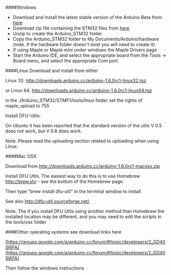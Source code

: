 ####Windows 

* Download and install the latest stable version of the Arduino Beta from [here](http://downloads.arduino.cc/arduino-1.6.0rc1-windows.exe)
* Download zip file containing the STM32 files from [here](https://github.com/rogerclarkmelbourne/Arduino_STM32/archive/master.zip)
* Unzip to create the Arduino_STM32 folder
* Copy the Arduino_STM32 folder to My Documents/Arduino/hardware (note. if the hardware folder doesn't exist you will need to create it)
* If using Maple or Maple mini under windows the Maple Drivers page
* Start the Arduino IDE, and select the appropriate board from the Tools -> Board menu, and select the appropriate Com port.

####Linux
Download and install from either

Linux 32:  http://downloads.arduino.cc/arduino-1.6.0rc1-linux32.tgz

or 
Linux 64: http://downloads.arduino.cc/arduino-1.6.0rc1-linux64.tgz 

in the ./Arduino_STM32/STMF1/tools/linux folder set the rights of maple_upload to 755 

Install DFU-Utils.

On Ubuntu it has been reported that the standard version of the utils V 0.5 does not work, but V 0.8 does work.

Note. Please read the uploading section related to uploading when using Linux.

####Mac OSX

Download from  http://downloads.arduino.cc/arduino-1.6.0rc1-macosx.zip 

Install DFU Utils. The easiest way to do this is to use Homebrew  http://brew.sh/ - see the bottom of the Homebrew page.

Then type "brew install dfu-util" in the terminal window to install

See also http://dfu-util.sourceforge.net/

Note. The if you install DFU Utils using another method than Homebrew the installed location may be different, and you may need to edit the scripts in the tools/osx folder


####Other operating systems see download links here

[https://groups.google.com/a/arduino.cc/forum/#!topic/developers/2_GD40Sl6FA](https://groups.google.com/a/arduino.cc/forum/#!topic/developers/2_GD40Sl6FA)

Then follow the windows instructions

